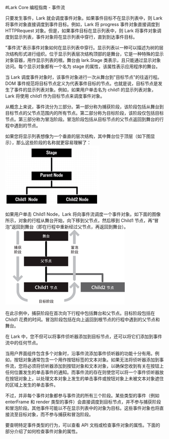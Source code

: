 #Lark Core 编程指南 - 事件流

只要发生事件，Lark 就会调度事件对象。如果事件目标不在显示列表中，则 Lark 将事件对象直接调度到事件目标。例如，Lark 将 progress 事件对象直接调度到 HTTPRequest 对象。但是，如果事件目标在显示列表中，则 Lark 将事件对象调度到显示列表，事件对象将在显示列表中穿行，直到到达事件目标。

"事件流"表示事件对象如何在显示列表中穿行。显示列表以一种可以描述为树的层次结构形式进行组织。位于显示列表层次结构顶部的是舞台，它是一种特殊的显示对象容器，用作显示列表的根。舞台由 lark.Stage 类表示，且只能通过显示对象访问。每个显示对象都有一个名为 stage 的属性，该属性表示应用程序的舞台。

当 Lark 调度事件对象时，该事件对象进行一次从舞台到"目标节点"的往返行程。DOM 事件规范将目标节点定义为代表事件目标的节点。也就是说，目标节点是发生了事件的显示列表对象。例如，如果用户单击名为 child1 的显示列表对象，Lark 将使用 child1 作为目标节点来调度事件对象。

从概念上来说，事件流分为三部分。第一部分称为捕获阶段，该阶段包括从舞台到目标节点的父节点范围内的所有节点。第二部分称为目标阶段，该阶段仅包括目标节点。第三部分称为冒泡阶段。冒泡阶段包括从目标节点的父节点返回到舞台的行程中遇到的节点。

如果您将显示列表想像为一个垂直的层次结构，其中舞台位于顶层（如下图显示），那么这些阶段的名称就更容易理解了：
![](image/4-1-event-stream-structure.jpg)

如果用户单击 Child1 Node，Lark 将向事件流调度一个事件对象。如下面的图像所示，对象的行程从舞台开始，向下移到父节点，然后移到 Child1 节点，再“冒泡”返回到舞台（即在行程中重新经过父节点，再返回到舞台）。
![](image/4-1-stage-parent-node.png)

在此示例中，捕获阶段在首次向下行程中包括舞台和父节点。目标阶段包括在 Child1 花费的时间。冒泡阶段包括在向上返回到根节点的行程中遇到的父节点和舞台。

在 Lark 中，您不但可以将事件侦听器添加到目标节点，还可以将它们添加到事件流中的任何节点。

当用户界面组件包含多个对象时，沿事件流添加事件侦听器的功能十分有用。例如，按钮对象通常包含一个用作按钮标签的文本对象。如果无法将侦听器添加到事件流，您将必须将侦听器添加到按钮对象和文本对象，以确保您收到有关在按钮上任何位置发生的单击事件的通知。而事件流的存在则使您可以将一个事件侦听器放在按钮对象上，以处理文本对象上发生的单击事件或按钮对象上未被文本对象遮住的区域上发生的单击事件。

不过，并非每个事件对象都参与事件流的所有三个阶段。某些类型的事件（例如 enterFrame 和 render 类型的事件）会直接调度到目标节点，并不参与捕获阶段和冒泡阶段。其他事件可能以不在显示列表中的对象为目标。这些事件对象也将直接流至目标对象，而不参与捕获和冒泡阶段。
<!--，例如调度到 [?] WebSocket 类的实例的事件-->

要查明特定事件类型的行为，可以查看 API 文档或检查事件对象的属性。下面的部分介绍了如何检查事件对象的属性。
